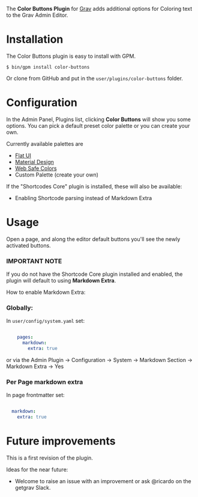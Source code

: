  The **Color Buttons Plugin** for [Grav](http://github.com/getgrav/grav) adds additional options for Coloring text to the Grav Admin Editor.
 
 # Installation
 
 The Color Buttons plugin is easy to install with GPM.
 
 ```
 $ bin/gpm install color-buttons
 ```
 
 Or clone from GitHub and put in the `user/plugins/color-buttons` folder.
 
 # Configuration
 
 In the Admin Panel, Plugins list, clicking **Color Buttons** will show you some options. You can pick a default preset color palette or you can create your own.
 
 Currently available palettes are
 
 - [Flat UI](https://htmlcolorcodes.com/color-chart/flat-design-color-chart/)
 - [Material Design](https://htmlcolorcodes.com/color-chart/material-design-color-chart/)
 - [Web Safe Colors](https://htmlcolorcodes.com/color-chart/web-safe-color-chart/)
 - Custom Palette (create your own)
      
 If the "Shortcodes Core" plugin is installed, these will also be available:
 
 - Enabling Shortcode parsing instead of Markdown Extra

 
 # Usage
 
 Open a page, and along the editor default buttons you'll see the newly activated buttons.
 
 ### IMPORTANT NOTE
 
 If you do not have the Shortcode Core plugin installed and enabled, the plugin will default to using **Markdown Extra**.
 
 How to enable Markdown Extra:
 
 ### Globally: 
 
 In `user/config/system.yaml` set:
 
 ```yaml
 
     pages:
       markdown:
         extra: true
 
 ```
 
 or via the Admin Plugin -> Configuration -> System -> Markdown Section -> Markdown Extra -> Yes
 
 ### Per Page markdown extra
 
 In page frontmatter set:
 
 ```yaml
 
   markdown:
     extra: true
 
 ```
 
 # Future improvements
 
 This is a first revision of the plugin.
 
 Ideas for the near future:
 
 - Welcome to raise an issue with an improvement or ask @ricardo on the getgrav Slack.
